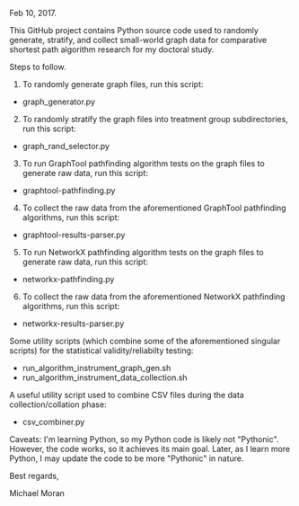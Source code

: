 Feb 10, 2017. 

This GitHub project contains Python source code used to randomly generate, stratify, and collect small-world graph data for comparative shortest path algorithm research for my doctoral study.

Steps to follow.

1. To randomly generate graph files, run this script:
 + graph_generator.py  

2. To randomly stratify the graph files into treatment group subdirectories, run this script:
 + graph_rand_selector.py  

3. To run GraphTool pathfinding algorithm tests on the graph files to generate raw data, run this script:
 + graphtool-pathfinding.py  

4. To collect the raw data from the aforementioned GraphTool pathfinding algorithms, run this script:
 + graphtool-results-parser.py  

5. To run NetworkX pathfinding algorithm tests on the graph files to generate raw data, run this script:
 + networkx-pathfinding.py  

6. To collect the raw data from the aforementioned NetworkX pathfinding algorithms, run this script:
 + networkx-results-parser.py  

Some utility scripts (which combine some of the aforementioned singular scripts) for the statistical validity/reliabilty testing:

* run_algorithm_instrument_graph_gen.sh
* run_algorithm_instrument_data_collection.sh

A useful utility script used to combine CSV files during the data collection/collation phase:

* csv_combiner.py


Caveats: 
I'm learning Python, so my Python code is likely not "Pythonic". However, the code works, so it achieves its main goal. Later, as I learn more Python, I may update the code to be more "Pythonic" in nature.


Best regards,

Michael Moran
